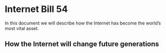 Internet Bill 54
================


In this document we will describe how the Internet has become the world’s most vital asset.

How the Internet will change future generations
-----------------------------------------------

